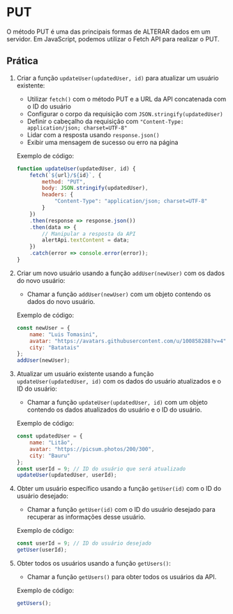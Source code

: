 # PUT

O método PUT é uma das principais formas de ALTERAR dados em um servidor. Em JavaScript, podemos utilizar o Fetch API para realizar o PUT.

## Prática

1. Criar a função `updateUser(updatedUser, id)` para atualizar um usuário existente:
    - Utilizar `fetch()` com o método PUT e a URL da API concatenada com o ID do usuário
    - Configurar o corpo da requisição com `JSON.stringify(updatedUser)`
    - Definir o cabeçalho da requisição com `"Content-Type: application/json; charset=UTF-8"`
    - Lidar com a resposta usando `response.json()`
    - Exibir uma mensagem de sucesso ou erro na página

    Exemplo de código:

    ```javascript
    function updateUser(updatedUser, id) {
        fetch(`${url}/${id}`, {
            method: "PUT",
            body: JSON.stringify(updatedUser),
            headers: {
                "Content-Type": "application/json; charset=UTF-8"
            }
        })
        .then(response => response.json())
        .then(data => {
            // Manipular a resposta da API
            alertApi.textContent = data;
        })
        .catch(error => console.error(error));
    }
    ```

2. Criar um novo usuário usando a função `addUser(newUser)` com os dados do novo usuário:
    - Chamar a função `addUser(newUser)` com um objeto contendo os dados do novo usuário.

    Exemplo de código:

    ```javascript
    const newUser = {
        name: "Luis Tomasini",
        avatar: "https://avatars.githubusercontent.com/u/100858288?v=4",
        city: "Batatais"
    };
    addUser(newUser);
    ```

3. Atualizar um usuário existente usando a função `updateUser(updatedUser, id)` com os dados do usuário atualizados e o ID do usuário:
    - Chamar a função `updateUser(updatedUser, id)` com um objeto contendo os dados atualizados do usuário e o ID do usuário.

    Exemplo de código:

    ```javascript
    const updatedUser = {
        name: "Litão",
        avatar: "https://picsum.photos/200/300",
        city: "Bauru"
    };
    const userId = 9; // ID do usuário que será atualizado
    updateUser(updatedUser, userId);
    ```

4. Obter um usuário específico usando a função `getUser(id)` com o ID do usuário desejado:
    - Chamar a função `getUser(id)` com o ID do usuário desejado para recuperar as informações desse usuário.

    Exemplo de código:

    ```javascript
    const userId = 9; // ID do usuário desejado
    getUser(userId);
    ```

5. Obter todos os usuários usando a função `getUsers()`:
    - Chamar a função `getUsers()` para obter todos os usuários da API.

    Exemplo de código:

    ```javascript
    getUsers();
    ```
